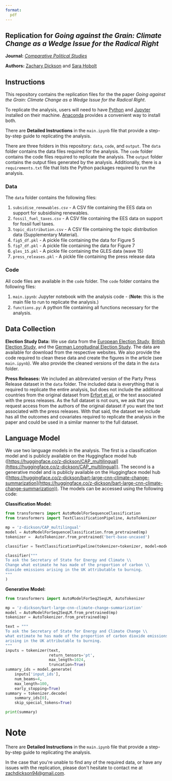 ```yaml
---
format:
  pdf
---
```



## Replication for *Going against the Grain: Climate Change as a Wedge Issue for the Radical Right*

**Journal:** [*Comparative Political Studies*](https://journals.sagepub.com/home/cps)

**Authors:** [Zachary Dickson](https://z-dickson.github.io/) and [Sara Hobolt](https://hobolt.com/)

## Instructions

This repository contains the replication files for the the paper *Going against the Grain: Climate Change as a Wedge Issue for the Radical Right*.

To replicate the analysis, users will need to have [Python](https://www.python.org/) and [Jupyter](https://jupyter.org/) installed on their machine. [Anaconda](https://anaconda.org/anaconda/python) provides a convenient way to install both.

There are **Detailed Instructions** in the `main.ipynb` file that provide a step-by-step guide to replicating the analysis.

There are three folders in this repository: `data`, `code`, and `output`. The `data` folder contains the data files required for the analysis. The `code` folder contains the code files required to replicate the analysis. The `output` folder contains the output files generated by the analysis. Additionally, there is a `requirements.txt` file that lists the Python packages required to run the analysis.


### Data 

The `data` folder contains the following files:

1. `subsidise_renewables.csv` - A CSV file containing the EES data on support for subsidising renewables.
2. `fossil_fuel_taxes.csv` - A CSV file containing the EES data on support for fossil fuel taxes.
3. `topic_distribution.csv` - A CSV file containing the topic distribution data (Supplementary Material).
4. `fig5_df.pkl` - A pickle file containing the data for Figure 5 
5. `fig7_df.pkl` - A pickle file containing the data for Figure 7
6. `gles_15.pkl` - A pickle file containing the GLES data (wave 15)
7. `press_releases.pkl` - A pickle file containing the press release data



### Code

All code files are available in the `code` folder. The `code` folder contains the following files:

1. `main.ipynb`: Jupyter notebook with the analysis code - (**Note:** this is the main file to run to replicate the analysis.)
2. `functions.py`: A python file containing all functions necessary for the analysis.



## Data Collection

**Election Study Data:**
We use data from the [European Election Study](https://europeanelectionstudies.net/), [British Election Study](https://www.britishelectionstudy.com/), and the [German Longitudinal Election Study](https://www.gles.de/en/). The data are available for download from the respective websites. We also provide the code required to clean these data and create the figures in the article (see `main.ipynb`). We also provide the cleaned versions of the data in the `data` folder.

**Press Releases:**
We included an abbreviated version of the Party Press Release dataset in the `data` folder. The included data is everything that is required to replicate the entire analysis, but does not include the additional countries from the original dataset from [Erfort et al.](https://journals.sagepub.com/doi/full/10.1177/20531680231183512) or the text associated with the press releases. As the full dataset is not ours, we ask that you request access from the authors of the original dataset if you want the text associated with the press releases. With that said, the dataset we include has all the outcomes and covariates required to replicate the analysis in the paper and could be used in a similar manner to the full dataset.


## Language Model 

We use two language models in the analysis. The first is a classification model and is publicly available on the Huggingface model hub ([https://huggingface.co/z-dickson/CAP_multilingual](https://huggingface.co/z-dickson/CAP_multilingual)). The second is a generative model and is publicly available on the Huggingface model hub ([https://huggingface.co/z-dickson/bart-large-cnn-climate-change-summarization](https://huggingface.co/z-dickson/bart-large-cnn-climate-change-summarization)). The models can be accessed using the following code:

**Classification Model:**

```python
from transformers import AutoModelForSequenceClassification
from transformers import TextClassificationPipeline, AutoTokenizer

mp = 'z-dickson/CAP_multilingual'
model = AutoModelForSequenceClassification.from_pretrained(mp)
tokenizer =  AutoTokenizer.from_pretrained('bert-base-uncased')

classifier = TextClassificationPipeline(tokenizer=tokenizer, model=model, device=0)

classifier("""
To ask the Secretary of State for Energy and Climate \\
Change what estimate he has made of the proportion of carbon \\
dioxide emissions arising in the UK attributable to burning.
"""
)
```
**Generative Model:**

```python
from transformers import AutoModelForSeq2SeqLM, AutoTokenizer

mp = 'z-dickson/bart-large-cnn-climate-change-summarization'
model = AutoModelForSeq2SeqLM.from_pretrained(mp)
tokenizer = AutoTokenizer.from_pretrained(mp)

text = """
To ask the Secretary of State for Energy and Climate Change \\
what estimate he has made of the proportion of carbon dioxide emissions \\
arising in the UK attributable to burning.
"""
inputs = tokenizer(text,
                   return_tensors='pt',
                   max_length=1024,
                   truncation=True)
summary_ids = model.generate(
    inputs['input_ids'],
    num_beams=4,
    max_length=100,
    early_stopping=True)
summary = tokenizer.decode(
    summary_ids[0],
    skip_special_tokens=True)

print(summary)
```


# Note

There are **Detailed Instructions** in the `main.ipynb` file that provide a step-by-step guide to replicating the analysis.

In the case that you're unable to find any of the required data, or have any issues with the replication, please don't hesitate to contact me at zachdickson94@gmail.com. 
